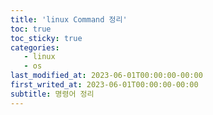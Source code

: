 ```yaml
---
title: 'linux Command 정리'
toc: true
toc_sticky: true
categories:
   - linux
   - os
last_modified_at: 2023-06-01T00:00:00-00:00
first_writed_at: 2023-06-01T00:00:00-00:00
subtitle: 명령어 정리
---
```


```bash

```